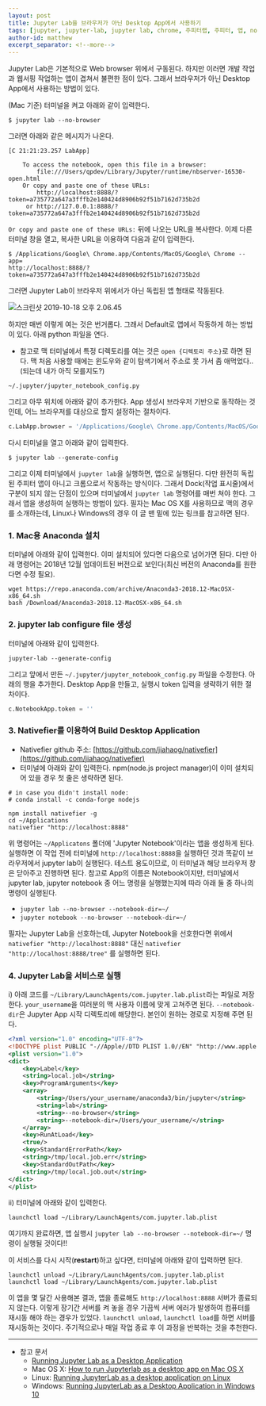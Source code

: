```yaml
---
layout: post
title: Jupyter Lab을 브라우저가 아닌 Desktop App에서 사용하기
tags: [jupyter, jupyter-lab, jupyter lab, chrome, 주피터랩, 주피터, 앱, no-browser]
author-id: matthew
excerpt_separator: <!--more-->
---
```

Jupyter Lab은 기본적으로 Web browser 위에서 구동된다. 하지만 이러면 개발 작업과 웹서핑 작업하는 앱이 겹쳐서 불편한 점이 있다. 그래서 브라우저가 아닌 Desktop App에서 사용하는 방법이 있다.<!--more-->

(Mac 기준) 터미널을 켜고 아래와 같이 입력한다.
```
$ jupyter lab --no-browser
```

그러면 아래와 같은 메시지가 나온다.
```
[C 21:21:23.257 LabApp]

    To access the notebook, open this file in a browser:
        file:///Users/qpdev/Library/Jupyter/runtime/nbserver-16530-open.html
    Or copy and paste one of these URLs:
        http://localhost:8888/?token=a735772a647a3fffb2e140424d8906b92f51b7162d735b2d
     or http://127.0.0.1:8888/?token=a735772a647a3fffb2e140424d8906b92f51b7162d735b2d
```

`Or copy and paste one of these URLs:` 뒤에 나오는 URL을 복사한다.
이제 다른 터미널 창을 열고, 복사한 URL을 이용하여 다음과 같이 입력한다.

```
$ /Applications/Google\ Chrome.app/Contents/MacOS/Google\ Chrome --app=
http://localhost:8888/?token=a735772a647a3fffb2e140424d8906b92f51b7162d735b2d
```

그러면 Jupyter Lab이 브라우저 위에서가 아닌 독립된 앱 형태로 작동된다.

![스크린샷 2019-10-18 오후 2.06.45](https://i.imgur.com/UI9hTxJ.png)

하지만 매번 이렇게 여는 것은 번거롭다. 그래서 Default로 앱에서 작동하게 하는 방법이 있다. 아래 python 파일을 연다.
* 참고로 맥 터미널에서 특정 디렉토리를 여는 것은 `open {디렉토리 주소}`로 하면 된다. 맥 처음 사용할 때에는 윈도우와 같이 탐색기에서 주소로 못 가서 좀 애먹었다.. (되는데 내가 아직 모를지도?)

```
~/.jupyter/jupyter_notebook_config.py
```

그리고 아무 위치에 아래와 같이 추가한다. App 생성시 브라우저 기반으로 동작하는 것인데, 어느 브라우저를 대상으로 할지 설정하는 절차이다.
```python
c.LabApp.browser = '/Applications/Google\ Chrome.app/Contents/MacOS/Google\ Chrome --app=%s'
```

다시 터미널을 열고 아래와 같이 입력한다.
```
$ jupyter lab --generate-config
```

그리고 이제 터미널에서 `jupyter lab`을 실행하면, 앱으로 실행된다.
다만 완전히 독립된 주피터 앱이 아니고 크롬으로서 작동하는 방식이다. 그래서 Dock(작업 표시줄)에서 구분이 되지 않는 단점이 있으며 터미널에서 `jupyter lab` 명령어를 매번 쳐야 한다.
그래서 앱을 생성하여 실행하는 방법이 있다. 필자는 Mac OS X를 사용하므로 맥의 경우를 소개하는데, Linux나 Windows의 경우 이 글 맨 밑에 있는 링크를 참고하면 된다.

### 1. Mac용 Anaconda 설치
터미널에 아래와 같이 입력한다. 이미 설치되어 있다면 다음으로 넘어가면 된다. 다만 아래 명령어는 2018년 12월 업데이트된 버전으로 보인다(최신 버전의 Anaconda를 원한다면 수정 필요).

```
wget https://repo.anaconda.com/archive/Anaconda3-2018.12-MacOSX-x86_64.sh
bash /Download/Anaconda3-2018.12-MacOSX-x86_64.sh
```

### 2. jupyter lab configure file 생성
터미널에 아래와 같이 입력한다.

```
jupyter-lab --generate-config
```
그리고 앞에서 만든 `~/.jupyter/jupyter_notebook_config.py` 파일을 수정한다. 아래의 행을 추가한다. Desktop App을 만들고, 실행시 token 입력을 생략하기 위한 절차이다.

```python
c.NotebookApp.token = ''
```

### 3. Nativefier를 이용하여 Build Desktop Application
- Nativefier github 주소: [https://github.com/jiahaog/nativefier](https://github.com/jiahaog/nativefier)
- 터미널에 아래와 같이 입력한다. npm(node.js project manager)이 이미 설치되어 있을 경우 첫 줄은 생략하면 된다.

```
# in case you didn't install node:
# conda install -c conda-forge nodejs

npm install nativefier -g
cd ~/Applications
nativefier "http://localhost:8888"
```
위 명령어는 `~/Applicatons` 폴더에 'Jupyter Notebook'이라는 앱을 생성하게 된다. 실행하면 이 작업 전에 터미널에 `http://localhost:8888`을 실행하던 것과 똑같이 브라우저에서 jupyter lab이 실행된다. 테스트 용도이므로, 이 터미널과 해당 브라우저 창은 닫아주고 진행하면 된다.
참고로 App의 이름은 Notebook이지만, 터미널에서 jupyter lab, jupyter notebook 중 어느 명령을 실행했는지에 따라 아래 둘 중 하나의 명령이 실행된다.
- `jupyter lab --no-browser --notebook-dir=~/`
- `jupyter notebook --no-browser --notebook-dir=~/`

필자는 Jupyter Lab을 선호하는데, Jupyter Notebook을 선호한다면 위에서 `nativefier "http://localhost:8888"` 대신 `nativefier "http://localhost:8888/tree"` 를 실행하면 된다.

### 4. Jupyter Lab을 서비스로 실행

i) 아래 코드를 `~/Library/LaunchAgents/com.jupyter.lab.plist`라는 파일로 저장한다. `your_username`을 여러분의 맥 사용자 이름에 맞게 고쳐주면 된다. `--notebook-dir`은 Jupyter App 시작 디렉토리에 해당한다. 본인이 원하는 경로로 지정해 주면 된다.
```xml
<?xml version="1.0" encoding="UTF-8"?>
<!DOCTYPE plist PUBLIC "-//Apple//DTD PLIST 1.0//EN" "http://www.apple.com/DTDs/PropertyList-1.0.dtd">
<plist version="1.0">
<dict>
	<key>Label</key>
	<string>local.job</string>
	<key>ProgramArguments</key>
	<array>
		<string>/Users/your_username/anaconda3/bin/jupyter</string>
		<string>lab</string>
		<string>--no-browser</string>
		<string>--notebook-dir=/Users/your_username/</string>
	</array>
	<key>RunAtLoad</key>
	<true/>
	<key>StandardErrorPath</key>
	<string>/tmp/local.job.err</string>
	<key>StandardOutPath</key>
	<string>/tmp/local.job.out</string>
</dict>
</plist>
```

ii) 터미널에 아래와 같이 입력한다.
```
launchctl load ~/Library/LaunchAgents/com.jupyter.lab.plist
```
여기까지 완료하면, 앱 실행시 `jupyter lab --no-browser --notebook-dir=~/` 명령이 실행될 것이다!!

이 서비스를 다시 시작(**restart**)하고 싶다면, 터미널에 아래와 같이 입력하면 된다.
```
launchctl unload ~/Library/LaunchAgents/com.jupyter.lab.plist
launchctl load ~/Library/LaunchAgents/com.jupyter.lab.plist
```

이 앱을 몇 달간 사용해본 결과, 앱을 종료해도 `http://localhost:8888` 서버가 종료되지 않는다. 이렇게 장기간 서버를 켜 놓을 경우 가끔씩 서버 에러가 발생하여 컴퓨터를 재시동 해야 하는 경우가 있었다.
`launchctl unload`, `launchctl load`를 하면 서버를 재시동하는 것이다. 주기적으로나 매일 작업 종료 후 이 과정을 반복하는 것을 추천한다.


---
- 참고 문서
  - [Running Jupyter Lab as a Desktop Application](http://christopherroach.com/articles/jupyterlab-desktop-app/)
  - Mac OS X: [How to run Jupyterlab as a desktop app on Mac OS X](https://gist.github.com/xiaolai/697ec3ea1607994440abf574c0f017e5)
  - Linux: [Running JupyterLab as a desktop application on Linux](https://blog.aldomann.com/jupyterlab-desktop-on-linux/)
  - Windows: [Running JupyterLab as a Desktop Application in Windows 10
  ](https://stackoverflow.com/questions/51036132/running-jupyterlab-as-a-desktop-application-in-windows-10)
